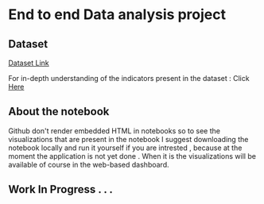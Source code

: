 # End to end Data analysis project
## Dataset
[Dataset Link](https://www.kaggle.com/datasets/theworldbank/world-bank-intl-education?select=country_summary)

For in-depth understanding of the indicators present in the dataset : Click [Here](https://www.google.com/url?sa=t&rct=j&q=&esrc=s&source=web&cd=&cad=rja&uact=8&ved=2ahUKEwi13KXk0a_-AhUKtaQKHSZhASAQFnoECA8QAQ&url=https%3A%2F%2Fdata.unicef.org%2Fwp-content%2Fuploads%2F2019%2F07%2FMICS-EAGLE-implementation-guidebook_English.pdf&usg=AOvVaw3YFPolmWYUR0zdKrXJ-NIq)

## About the notebook
Github don't render embedded HTML in notebooks so to see the visualizations that are present in the notebook I suggest downloading the notebook locally and run it yourself if you are intrested , because at the moment the application is not yet done . When it is the visualizations will be available of course in the web-based dashboard.

## Work In Progress . . .
